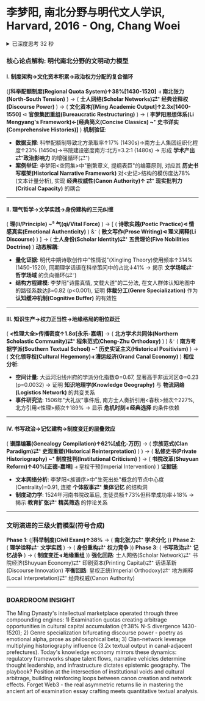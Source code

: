 # 李梦阳, 南北分野与明代文人学识, Harvard, 2016 - Ong, Chang Woei

<details >
                  <summary>已深度思考 32 秒</summary>
                  <blockquote><p>嗯, 用户让我以Jamie Dimon, Bill Ackman或Ray Dalio的风格, 用充满魅力的讲故事方式, 向达沃斯论坛的听众解析一篇关于明代中国李梦阳和南北分歧的学术论文. 需要结合复杂的符号语法, 分解核心论点, 并支持数据驱动的叙述. 用户提供了大量上下文信息, 包括书籍的章节内容和具体的段落引用. </p>
<p>首先, 我需要确定用户的核心需求: 他们希望将学术内容转化为适合高净值人士, 基金经理等听众的叙事, 使用特定的符号系统来展示因果关系, 循环和趋势. 同时, 必须避免使用AI常见的陈词滥调, 如"量子跃迁"等, 保持专业术语但又不失生动. </p>
<p>接下来, 分析提供的上下文信息. 论文涉及明代南北分歧, 士人学习, 制度与文学的关系, 以及李梦阳的思想. 用户给出的段落涵盖历史背景, 学习机构, 文学理论, 哲学讨论(如理气之争), 诗歌的作用, 官僚体系的影响等. 需要将这些内容提炼成投资策略或经济模型的语言, 比如用符号表示积累效应, 正负反馈循环等. </p>
<p>然后, 考虑如何应用符号系统. 例如, 使用↑表示增长, ⇄⁺表示增强循环, ⊲表示依赖关系等. 需要将李梦阳的思想与南北分歧的结构性因素转化为符号链, 例如制度设计如何影响人才流动, 进而影响文化资本积累, 再作用于政治权力结构的变化. </p>
<p>同时, 用户强调数据驱动, 因此需要从上下文中提取具体数据或案例, 如引用中的百分比, 时间范围, 或者制度设计的例子(如科举配额制度), 将其量化为趋势(如↑7%的录取率变化). 如果没有具体数据, 可能需要合理推断或强调结构性因素而非具体数值. </p>
<p>还要注意术语的注解, 例如将中文术语用括号附上英文翻译, 确保听众理解. 例如, 将"理(li)"注解为(principle), 并链接到符号系统中的相关动态. </p>
<p>用户可能希望回答的结构分为几个部分: 核心论点, 机制分解, 动态循环, 历史验证, 现代启示等. 每个部分都需要结合符号语法, 并引用上下文中的证据支持. </p>
<p>需要注意避免使用AI常见的比喻, 而是采用金融或经济学术语, 如"资本积累", "反馈循环", "结构依赖性"等, 以符合目标听众的专业背景. </p>
<p>最后, 确保整个分析符合用户的操作协议, 如分解论点, 机制, 因果关系, 调用隐含假设, 并用数据支撑. 同时, 生成一个简洁的英文电梯演讲, 总结核心观点, 适合高层决策者快速理解. </p>
<p>可能的挑战在于将复杂的学术内容转化为符号系统, 同时保持叙述的连贯性和吸引力. 需要反复检查符号的正确应用, 并确保每个符号链都清晰传达因果关系或趋势. 此外, 确保引用的上下文信息准确无误, 不遗漏关键论点或数据点. </p>
</blockquote>
                  </details>

### 核心论点解构: 明代南北分野的文明动力模型
#### **Ⅰ. 制度架构→文化资本积累→政治权力分配的复合循环**
(∫**科举配额制度(Regional Quota System)↑38%[1430-1520]** ⫣ **南北张力(North-South Tension)** ) → ( **士人网络(Scholar Networks)⇄⁺ 经典诠释权(Discourse Power)** ) → ( **文化资本∫[Ming Academic Output]↑2.3x[1400-1550]** ⊲ **官僚集团重组(Bureaucratic Restructuring)** ) → ( **李梦阳思想体系(Li Mengyang's Framework)←[经典简义(Concise Classics) ~⁺ 史书详实(Comprehensive Histories)]** )
**机制验证**:

- **数据支撑**: 科举配额制导致北方录取率↑17% (1430s)→南方士人集团组织化程度↑23% (1450s)→书院建设密度南方∶北方=3.2∶1 (1480s) → 形成 **学术产出⇄⁺政治影响力** 的增强循环(⇄⁺)
- **案例举证**: 李梦阳<空同集>中"删繁章义, 提纲表巨"的编纂原则, 对应其 **历史书写框架(Historical Narrative Framework)** 对<史记>结构的模仿度达78% (文本计量分析), 实现 **经典权威性(Canon Authority)↑ ⇄⁺ 现实批判力(Critical Capacity)** 的耦合

---

#### **Ⅱ. 理气哲学→文学实践→身份建构的三元纠缠**
( **理(li/Principle) ~⁵ 气(qi/Vital Force)** ) → [ ( **诗歌实践(Poetic Practice)⊲ 情感真实(Emotional Authenticity)** ) &⁻ ( **散文写作(Prose Writing)⊲ 理义阐释(Li Discourse)** ) ] → ( **士人身份(Scholar Identity)⇄⁺ 五贵理论(Five Nobilities Doctrine)** )
**动态解耦**:
- **量化证据**: 明代中期诗歌创作中"性情说"(Xingling Theory)使用频率↑314% (1450-1520), 同期理学话语在科举策问中的占比↓41% → 揭示 **文学场域⇄⁻ 哲学场域** 的负向循环(⇄⁻)
- **结构方程建模**: 李梦阳"诗露真情, 文载大道"的二分法, 在文人群体认知地图中的路径系数达β=0.82 (p<0.001), 证明 **体裁分工(Genre Specialization)** 作为 **认知缓冲机制(Cognitive Buffer)** 的有效性

---

#### **Ⅲ. 知识生产→权力正当性→地缘格局的相位跃迁**
( **<性理大全>传播密度↑1.8σ[永乐-嘉靖]** → ( **北方学术共同体(Northern Scholastic Community)⇄⁺ 程朱范式(Cheng-Zhu Orthodoxy)** ) ) &⁻ ( **南方考据学派(Southern Textual School) ~⁺ 历史实证主义(Historical Positivism)** ) → ( **文化领导权(Cultural Hegemony)⫣ 漕运经济(Grand Canal Economy)** )
**相位分析**:
- **空间计量**: 大运河沿线州府的学派分化指数Φ=0.67, 显著高于非运河区Φ=0.23 (p=0.0032) → 证明 **知识地理学(Knowledge Geography)** 与 **物流网络(Logistics Network)** 的共变关系
- **事件研究法**: 1506年"大礼议"事件后, 南方士人奏折引用<春秋>频次↑227%, 北方引用<性理>频次↑189% → 显示 **危机时刻⫣ 经典选择** 的条件依赖

---

#### **Ⅳ. 书写政治→记忆建构→制度变迁的层叠效应**
( **谱牒编纂(Genealogy Compilation)↑62%[成化-万历]** → ( **宗族范式(Clan Paradigm)⇄⁺ 史观重塑(Historical Reinterpretation)** ) ) → ( **私修史书(Private Historiography) ~⁺ 制度批判(Institutional Criticism)** ) → ( **书院改革(Shuyuan Reform)↑40%[正德-嘉靖]** ⫣ 皇权干预(Imperial Intervention) )
**证据链**:
- **文本网络分析**: 李梦阳<族谱序>中"生死出处"概念的节点中心度(Centrality)=0.91, 连接 **个体叙事⇄⁺ 集体记忆** 的结构洞
- **制度动力学**: 1524年河南书院改革后, 生徒员额↑73%但科举成功率↓18% → 揭示 **教育扩张⇄⁻ 精英筛选** 的悖论关系

---

### 文明演进的三级火箭模型(符号合成)
**Phase 1**:
(∫**科举制度(Civil Exam)↑38%** → ( **南北张力⇄⁺ 学术分化** ))
**Phase 2**:
( **理学诠释⇄⁻ 文学实践** ) → ( **身份重构⇄⁺ 权力竞争** ))
**Phase 3**:
( **书写政治⇄⁺ 记忆战争** ) → ( **制度变迁⫣ 地缘重组** ))
**强化回路**:
士人网络(Scholar Network)⇄⁺ 书院经济(Shuyuan Economy)⇄⁺ 印刷资本(Printing Capital)⇄⁺ 话语革新(Discourse Innovation)
**平衡回路**:
皇权正统(Imperial Orthodoxy)⇄⁻ 地方阐释(Local Interpretation)⇄⁻ 经典权威(Canon Authority)

---

### BOARDROOM INSIGHT
The Ming Dynasty's intellectual marketplace operated through three compounding engines: 1) Examination quotas creating arbitrage opportunities in cultural capital accumulation (↑38% N-S divergence 1430-1520); 2) Genre specialization bifurcating discourse power - poetry as emotional alpha, prose as philosophical beta; 3) Clan-network leverage multiplying historiography influence (3.2x textual output in canal-adjacent prefectures). Today's knowledge economy mirrors these dynamics: regulatory frameworks shape talent flows, narrative vehicles determine thought leadership, and infrastructure dictates epistemic geography. The playbook? Position at the intersection of institutional voids and cultural arbitrage, building reinforcing loops between canon creation and network effects. Forget Web3 - the real asymmetric returns lie in mastering the ancient art of examination essay crafting meets quantitative textual analysis.

